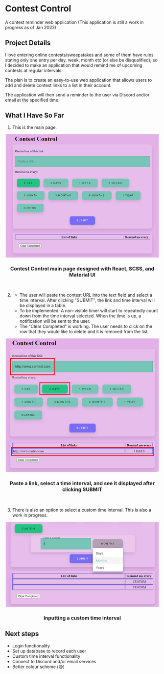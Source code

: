 # Contest Control
A contest reminder web application (This application is still a work in progress as of Jan 2023)

## Project Details
I love entering online contests/sweepstakes and some of them have rules stating only one entry per day, week, month etc (or else be disqualified), so I decided to make an application that would remind me of upcoming contests at regular intervals.

The plan is to create an easy-to-use web application that allows users to add and delete contest links to a list in their account.

The application will then send a reminder to the user via Discord and/or email at the specified time.

## What I Have So Far
1. This is the main page.
<div align="center">
  <img alt="Main page" src="./readme-pics/pic1-start.png" width="500px"/>
  <h3 align="center">Contest Control main page designed with React, SCSS, and Material UI</h3>
</div>
</br>

2. * The user will paste the contest URL into the text field and select a time interval. After clicking "SUBMIT", the link and time interval will be displayed in a table.
    * To be implemented: A non-visible timer will start to repeatedly count down from the time interval selected. When the time is up, a notification will be sent to the user.
    * The "Clear Completed" is working. The user needs to click on the row that they would like to delete and it is removed from the list.
<div align="center">
  <img alt="Main page" src="./readme-pics/pic2-demo-data-highlighted.png" width="500px"/>
  <h3 align="center">Paste a link, select a time interval, and see it displayed after clicking SUBMIT</h3>
</div>
</br>

3. There is also an option to select a custom time interval. This is also a work in progress.
<div align="center">
  <img alt="Main page" src="./readme-pics/pic3-demo-custom.png" width="500px"/>
  <h3 align="center">Inputting a custom time interval</h3>
</div>

## Next steps
* Login functionality
* Set up database to record each user
* Custom time interval functionality
* Connect to Discord and/or email services
* Better colour scheme (😅)